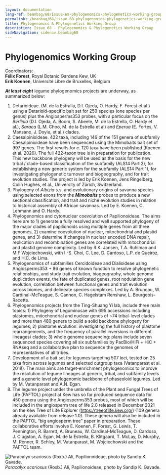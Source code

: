 ```yaml
---
layout: documentation
lang-ref: beanbag/68/issue-68-phylogenomics-phylogenetics-working-group
permalink: /beanbag/68/issue-68-phylogenomics-phylogenetics-working-group
title: Phylogenomics & Phylogenetics Working Group
description: Issue 68 - Phylogenomics & Phylogenetics Working Group
sideNavigation: sidenav.beanbag68
---
```


# Phylogenomics Working Group 

Coordinators:  
**Félix Forest**, Royal Botanic Gardens Kew, UK  
**Erik Koenen**, Université Libre de Bruxelles, Belgium  

***At least eight*** legume phylogenomics projects are underway, as summarized below:  

1. Detarioideae. (M. de la Estralla, D.I. Ojeda, O. Hardy, F. Forest et al.) using a Detarioid-specific bait set for 250 species (one species per genus) plus the Angiosperms353 probes, with a particular focus on the *Berlinia* (D.I. Ojeda, A. Boom, S. Abeele, M. de la Estrella, O. Hardy et al.), *Saraca* (L.M. Choo, M. de la Estrella et al) and *Eperua* (E. Fortes, V. Mansano, J. Doyle, et al.) clades.  
2. Caesalpinioideae. 422 taxa, including 146 of the 151 genera of subfamily Caesalpinioideae have been sequenced using the Mimobaits bait set of 997 genes. The first results for c. 120 taxa have been published (Koenen et al. 2020). The full 422-taxon tree is in preparation for publication. This new backbone phylogeny will be used as the basis for the new tribal / clade-based classification of the subfamily (ALS14 Part 2), for establishing a new generic system for the subfamily (ALS14 Part 1), for investigating phylogenetic turnover and biogeography, and for trait evolution studies. The project is led by Erik Koenen, Jens Ringelberg, Colin Hughes, et al., University of Zürich, Switzerland.  
3. Phylogeny of *Albizia* s.s. and evolutionary origins of savanna species using selected exons from the ***Mimobaits*** probes to produce a new sectional classification, and trait and niche evolution studies in relation to historical assembly of African savannas. Led by E. Koenen, C. Lehmann and O. Hardy.  
4. Phylogenomics and cytonuclear coevolution of Papilionoideae. The aims here are to 1) generate a fully resolved and well supported phylogeny of the major clades of papilionoids using multiple genes from all three genomes, 2) examine coevolution of nuclear, mitochondrial and plastid genes, and 3) determine if changes in nuclear encoded DNA repair, replication and recombination genes are correlated with mitochondrial and plastid genome complexity. Led by R.K. Jansen, T.A. Ruhlman and M.F Wojciechowski, with I.-S. Choi, C. Lee, D. Cardoso, L.P. de Queiroz, and H.C. de Lima.  
5. Phylogenomics of subfamilies Cercidoideae and Dialioideae using Angiosperms353 + 86 genes of known function to resolve phylogenetic relationships, and study trait evolution, biogeography, whole genome duplication events, the fate of duplicated genes, root nodulation gene evolution, correlation between functional genes and trait evolution across biomes, and delineate species complexes. Led by A. Bruneau, W. Cardinal-McTeague, S. Cannon, C. Hagelstam Renshaw, L. Bourgeois-Racette.  
6. Phylogenomics projects from the Ting-Shuang Yi lab, include three main topics: 1) Phylogeny of Leguminosae with 695 accessions including plastomes, mitochondrial and nuclear genes of ~74 tribal-level clades and more than 480 genera to build a solid backbone phylogeny for legumes; 2) plastome evolution: investigating the full history of plastome rearrangements, and the frequency of parallel inversions in different lineages/ clades; 3) whole genome sequencing: plans include seven sequenced species covering all six subfamilies by PacBio/HiFi + HiC + RNAseq and a collaborative plan to sequence the genomes of representatives of all tribes.  
7. Development of a bait set for legumes targeting 507 loci, tested on 25 taxa from across legumes and selected outgroup taxa (Vatanparast et al. 2018). The main aims are target-enrichment phylogenomics to improve the resolution of legume lineages at generic, tribal, and subfamily levels and a generic level phylogenomic backbone of phaseoloid legumes. Led by M. Vatanparast and A.N. Egan.  
8. The legume project under the umbrella of the Plant and Fungal Trees of Life (PAFTOL) project at Kew has so far produced sequence data for 450 genera using the Angiosperms353 probes, most of which will be included in the angiosperm tree of life 2.0 released in December 2021 on the Kew Tree of Life Explorer (https://treeoflife.kew.org/) (109 genera already available from release 1.0). These genera will also be included in the PAFTOL “big angiosperm tree” paper in preparation. These collaborative efforts involve E. Koenen, F. Forest, G. Lewis, T. Pennington, R. Barrett, A. Bruneau, W. Cardinal-McTeague, D. Cardoso, J. Clugston, A. Egan, M. de la Estrella, B. Klitgaard, T. McLay, D. Murphy, M. Renner, R. Schley, M. Vatanparast, M. Wojciechowski and the PAFTOL team.  

![*Paracalyx scariosus* (Roxb.) Ali, Papilionoideae, photo by Sandip K. Gavade.](/assets/images/68/LPWG-3_Paracalyx.png)
*Paracalyx scariosus* (Roxb.) Ali, Papilionoideae, photo by Sandip K. Gavade.
